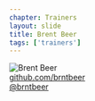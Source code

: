 ```yaml
---
chapter: Trainers
layout: slide
title: Brent Beer
tags: ['trainers']
---
```


<img class="headshot" src="../assets/headshots/beer-brent.jpg" alt="Brent Beer">

<div><i class="icon-github-alt"> </i> <a href="http://github.com/github.com/brntbeer">github.com/brntbeer</a></div> 
<div><i class="icon-twitter"> </i> <a href="http://twitter.com/brntbeer">@brntbeer</a></div>